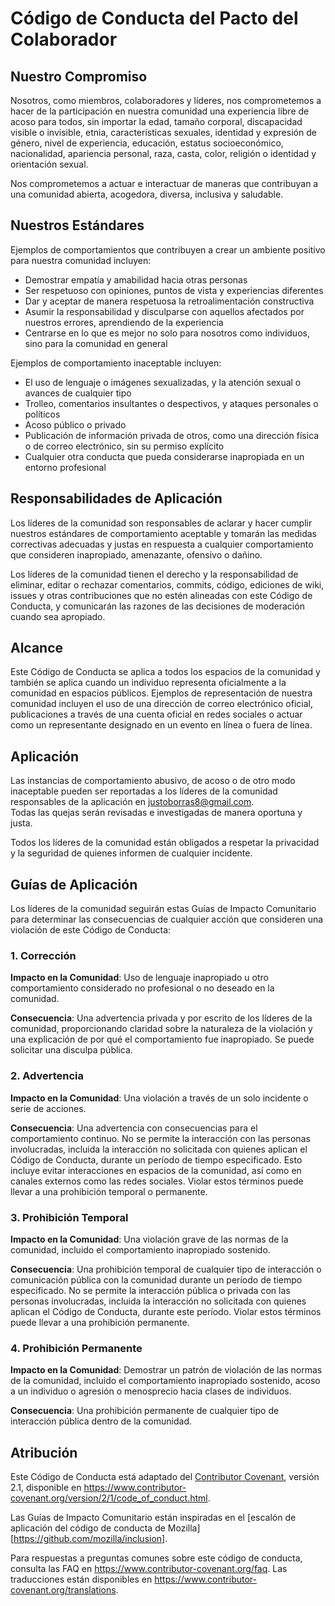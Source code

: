 # Código de Conducta del Pacto del Colaborador

## Nuestro Compromiso

Nosotros, como miembros, colaboradores y líderes, nos comprometemos a hacer de la participación en nuestra comunidad una experiencia libre de acoso para todos, sin importar la edad, tamaño corporal, discapacidad visible o invisible, etnia, características sexuales, identidad y expresión de género, nivel de experiencia, educación, estatus socioeconómico, nacionalidad, apariencia personal, raza, casta, color, religión o identidad y orientación sexual.

Nos comprometemos a actuar e interactuar de maneras que contribuyan a una comunidad abierta, acogedora, diversa, inclusiva y saludable.

## Nuestros Estándares

Ejemplos de comportamientos que contribuyen a crear un ambiente positivo para nuestra comunidad incluyen:

* Demostrar empatía y amabilidad hacia otras personas
* Ser respetuoso con opiniones, puntos de vista y experiencias diferentes
* Dar y aceptar de manera respetuosa la retroalimentación constructiva
* Asumir la responsabilidad y disculparse con aquellos afectados por nuestros errores, aprendiendo de la experiencia
* Centrarse en lo que es mejor no solo para nosotros como individuos, sino para la comunidad en general

Ejemplos de comportamiento inaceptable incluyen:

* El uso de lenguaje o imágenes sexualizadas, y la atención sexual o avances de cualquier tipo
* Trolleo, comentarios insultantes o despectivos, y ataques personales o políticos
* Acoso público o privado
* Publicación de información privada de otros, como una dirección física o de correo electrónico, sin su permiso explícito
* Cualquier otra conducta que pueda considerarse inapropiada en un entorno profesional

## Responsabilidades de Aplicación

Los líderes de la comunidad son responsables de aclarar y hacer cumplir nuestros estándares de comportamiento aceptable y tomarán las medidas correctivas adecuadas y justas en respuesta a cualquier comportamiento que consideren inapropiado, amenazante, ofensivo o dañino.

Los líderes de la comunidad tienen el derecho y la responsabilidad de eliminar, editar o rechazar comentarios, commits, código, ediciones de wiki, issues y otras contribuciones que no estén alineadas con este Código de Conducta, y comunicarán las razones de las decisiones de moderación cuando sea apropiado.

## Alcance

Este Código de Conducta se aplica a todos los espacios de la comunidad y también se aplica cuando un individuo representa oficialmente a la comunidad en espacios públicos. Ejemplos de representación de nuestra comunidad incluyen el uso de una dirección de correo electrónico oficial, publicaciones a través de una cuenta oficial en redes sociales o actuar como un representante designado en un evento en línea o fuera de línea.

## Aplicación

Las instancias de comportamiento abusivo, de acoso o de otro modo inaceptable pueden ser reportadas a los líderes de la comunidad responsables de la aplicación en justoborras8@gmail.com.  
Todas las quejas serán revisadas e investigadas de manera oportuna y justa.

Todos los líderes de la comunidad están obligados a respetar la privacidad y la seguridad de quienes informen de cualquier incidente.

## Guías de Aplicación

Los líderes de la comunidad seguirán estas Guías de Impacto Comunitario para determinar las consecuencias de cualquier acción que consideren una violación de este Código de Conducta:

### 1. Corrección

**Impacto en la Comunidad**: Uso de lenguaje inapropiado u otro comportamiento considerado no profesional o no deseado en la comunidad.

**Consecuencia**: Una advertencia privada y por escrito de los líderes de la comunidad, proporcionando claridad sobre la naturaleza de la violación y una explicación de por qué el comportamiento fue inapropiado. Se puede solicitar una disculpa pública.

### 2. Advertencia

**Impacto en la Comunidad**: Una violación a través de un solo incidente o serie de acciones.

**Consecuencia**: Una advertencia con consecuencias para el comportamiento continuo. No se permite la interacción con las personas involucradas, incluida la interacción no solicitada con quienes aplican el Código de Conducta, durante un período de tiempo especificado. Esto incluye evitar interacciones en espacios de la comunidad, así como en canales externos como las redes sociales. Violar estos términos puede llevar a una prohibición temporal o permanente.

### 3. Prohibición Temporal

**Impacto en la Comunidad**: Una violación grave de las normas de la comunidad, incluido el comportamiento inapropiado sostenido.

**Consecuencia**: Una prohibición temporal de cualquier tipo de interacción o comunicación pública con la comunidad durante un período de tiempo especificado. No se permite la interacción pública o privada con las personas involucradas, incluida la interacción no solicitada con quienes aplican el Código de Conducta, durante este período. Violar estos términos puede llevar a una prohibición permanente.

### 4. Prohibición Permanente

**Impacto en la Comunidad**: Demostrar un patrón de violación de las normas de la comunidad, incluido el comportamiento inapropiado sostenido, acoso a un individuo o agresión o menosprecio hacia clases de individuos.

**Consecuencia**: Una prohibición permanente de cualquier tipo de interacción pública dentro de la comunidad.

## Atribución

Este Código de Conducta está adaptado del [Contributor Covenant][homepage], versión 2.1, disponible en <https://www.contributor-covenant.org/version/2/1/code_of_conduct.html>.

Las Guías de Impacto Comunitario están inspiradas en el [escalón de aplicación del código de conducta de Mozilla][https://github.com/mozilla/inclusion].

Para respuestas a preguntas comunes sobre este código de conducta, consulta las FAQ en <https://www.contributor-covenant.org/faq>. Las traducciones están disponibles en <https://www.contributor-covenant.org/translations>.

[homepage]: https://www.contributor-covenant.org
